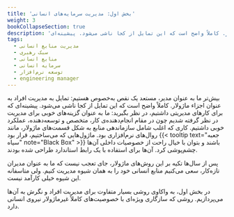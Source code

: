 ```yaml
---
title: 'بخش اول: مدیریت سرمایه‌های انسانی'
weight: 3
bookCollapseSection: true
description: 'بیش‌تر ما به عنوان مدیر، مستعد یک نقص به‌خصوص هستیم: تمایل به مدیریت افراد به عنوان اجزاء ماژولار. کاملاً واضح است که این تمایل از کجا ناشی می‌شود. پیشینه‌ای...'
tags:
  - مدیریت منابع انسانی
  - سبک رهبری
  - منابع انسانی
  - سرمایه انسانی
  - توسعه نرم‌افزار
  - engineering manager
---
```


بیش‌تر ما به عنوان مدیر، مستعد یک نقص به‌خصوص هستیم: تمایل به مدیریت افراد به عنوان اجزاء ماژولار. کاملاً واضح است که این تمایل از کجا ناشی می‌شود. پیشینه‌ای که برای کارهای مدیریتی داشتیم، در نظر بگیرید: ما به عنوان گزینه‌های خوبی برای مدیریت در نظر گرفته شدیم چون در مقام انجام‌دهنده‌ی کار، متخصص و توسعه‌دهنده، عملکرد خوبی داشتیم. کاری که اغلب شامل سازماندهی منابع به شکل قسمت‌های ماژولار، مانند 
روال‌های نرم‌افزاری بود. ماژول‌‌هایی که می‌ساختیم، قرار بود 
{{< tooltip text="جعبه سیاه" note="Black Box" >}}
 باشند و بتوان با خیال راحت از خصوصیات داخلی آن‌ها چشم‌پوشی کرد. آن‌ها برای استفاده با یک رابط استاندارد طراحی شده بودند.

پس از سال‌ها تکیه بر این روش‌های ماژولار، جای تعجب نیست که ما به عنوان مدیران تازه‌کار، سعی می‌کنیم منابع انسانی خود را به همان شیوه مدیریت کنیم. ولی متاسفانه این شیوه خیلی کارآمد نیست.

در بخش اول، به واکاوی روشی بسیار متفاوت برای مدیریت افراد و نگرش به آن‌ها می‌پردازیم. روشی که سازگاری ویژه‌ای با خصوصیت‌های کاملاً غیر‌ماژولار نیروی انسانی دارد.
